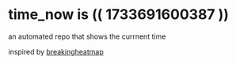 # time_now is (( 1733691600387 ))

an automated repo that shows the currnent time

inspired by [breakingheatmap](https://github.com/breakingheatmap/breakingheatmap)